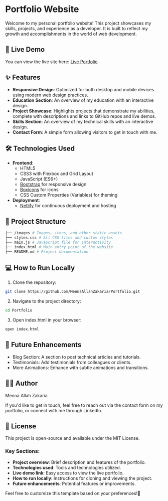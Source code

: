 # Portfolio Website

Welcome to my personal portfolio website! This project showcases my skills, projects, and experience as a developer. It is built to reflect my growth and accomplishments in the world of web development.

## 🚀 Live Demo

You can view the live site here: [Live Portfolio](https://portfolio-menna-zakaria.netlify.app/)

## ✨ Features

- **Responsive Design**: Optimized for both desktop and mobile devices using modern web design practices.
- **Education Section**: An overview of my education with an interactive design.
- **Project Showcase**: Highlights projects that demonstrate my abilities, complete with descriptions and links to GitHub repos and live demos.
- **Skills Section**: An overview of my technical skills with an interactive design.
- **Contact Form**: A simple form allowing visitors to get in touch with me.


## 🛠 Technologies Used

- **Frontend**: 
  - HTML5
  - CSS3 with Flexbox and Grid Layout
  - JavaScript (ES6+)
  - [Bootstrap](https://getbootstrap.com/) for responsive design
  - [Boxicons](https://boxicons.com/) for icons
  - CSS Custom Properties (Variables) for theming
- **Deployment**:
  - [Netlify](https://www.netlify.com/) for continuous deployment and hosting

## 📂 Project Structure
```bash
├── /images # Images, icons, and other static assets
├── styles.css # All CSS files and custom styles
├── main.js # JavaScript file for interactivity 
├── index.html # Main entry point of the website
├── README.md # Project documentation
```
## 💻 How to Run Locally

1. Clone the repository:

```bash
git clone https://github.com/MennaAllahZakaria/Portfolio.git
```
2. Navigate to the project directory:
```bash
cd Portfolio
```

3. Open index.html in your browser:
```bash
open index.html
```

## 🚧 Future Enhancements
- Blog Section: A section to post technical articles and tutorials.
- Testimonials: Add testimonials from colleagues or clients.
- More Animations: Enhance with subtle animations and transitions.

## 👨‍💻 Author
Menna Allah Zakaria

If you'd like to get in touch, feel free to reach out via the contact form on my portfolio, or connect with me through LinkedIn.

## 📝 License
This project is open-source and available under the MIT License.


### Key Sections:
- **Project overview**: Brief description and features of the portfolio.
- **Technologies used**: Tools and technologies utilized.
- **Live demo link**: Easy access to view the live portfolio.
- **How to run locally**: Instructions for cloning and viewing the project.
- **Future enhancements**: Potential features or improvements.

Feel free to customize this template based on your preferences!🩵
